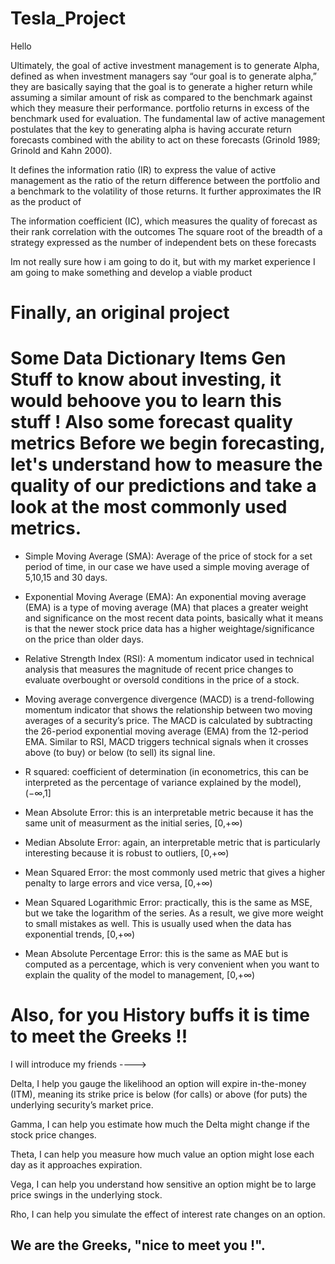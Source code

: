 # Tesla_Project

Hello

Ultimately, the goal of active investment management is to generate Alpha, defined as  when investment managers say “our goal is to generate alpha,” they are basically saying that the goal is to generate a higher return while assuming a similar amount of risk as compared to the benchmark against which they measure their performance. portfolio returns in excess of the benchmark used for evaluation. The fundamental law of active management postulates that the key to generating alpha is having accurate return forecasts combined with the ability to act on these forecasts (Grinold 1989; Grinold and Kahn 2000).

It defines the information ratio (IR) to express the value of active management as the ratio of the return difference between the portfolio and a benchmark to the volatility of those returns. It further approximates the IR as the product of

The information coefficient (IC), which measures the quality of forecast as their rank correlation with the outcomes
The square root of the breadth of a strategy expressed as the number of independent bets on these forecasts


Im not really sure how i am going to do it, but with my market experience I am going to make something and develop a viable product



# Finally, an original project



# Some Data Dictionary Items Gen Stuff to know about investing, it would behoove you to learn this stuff ! Also some forecast quality metrics Before we begin forecasting, let's understand how to measure the quality of our predictions and take a look at the most commonly used metrics.

- Simple Moving Average (SMA): Average of the price of stock for a set period of time, in our case we have used a simple moving average of 5,10,15 and 30 days.

- Exponential Moving Average (EMA): An exponential moving average (EMA) is a type of moving average (MA) that places a greater weight and significance on the most recent data points, basically what it means is that the newer stock price data has a higher weightage/significance on the price than older days.

- Relative Strength Index (RSI): A momentum indicator used in technical analysis that measures the magnitude of recent price changes to evaluate overbought or oversold conditions in the price of a stock.

- Moving average convergence divergence (MACD) is a trend-following momentum indicator that shows the relationship between two moving averages of a security’s price. The MACD is calculated by subtracting the 26-period exponential moving average (EMA) from the 12-period EMA. Similar to RSI, MACD triggers technical signals when it crosses above (to buy) or below (to sell) its signal line.



- R squared: coefficient of determination (in econometrics, this can be interpreted as the percentage of variance explained by the model), (−∞,1]

- Mean Absolute Error: this is an interpretable metric because it has the same unit of measurment as the initial series, [0,+∞)

- Median Absolute Error: again, an interpretable metric that is particularly interesting because it is robust to outliers, [0,+∞)

- Mean Squared Error: the most commonly used metric that gives a higher penalty to large errors and vice versa, [0,+∞)

- Mean Squared Logarithmic Error: practically, this is the same as MSE, but we take the logarithm of the series. As a result, we give more weight to small mistakes as well. This is usually used when the data has exponential trends, [0,+∞)

- Mean Absolute Percentage Error: this is the same as MAE but is computed as a percentage, which is very convenient when you want to explain the quality of       the model to management, [0,+∞)



# Also, for you History buffs it is time to meet the Greeks !!
I will introduce my friends ---->


Delta, I help you gauge the likelihood an option will expire in-the-money (ITM), meaning its strike price is below (for calls) or above (for puts) the underlying security’s market price.



Gamma, I can help you estimate how much the Delta might change if the stock price changes.



Theta, I can help you measure how much value an option might lose each day as it approaches expiration.



Vega, I can help you understand how sensitive an option might be to large price swings in the underlying stock.




Rho, I can help you simulate the effect of interest rate changes on an option.


## We are the Greeks, "nice to meet you !".


